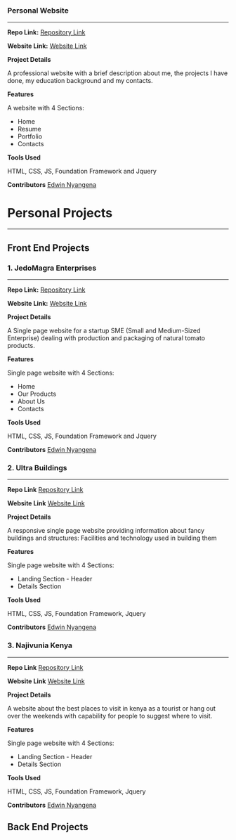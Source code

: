 ### Personal Website
_________________

**Repo Link:**  [Repository Link](https://github.com/EduhG/my-personal-website)

**Website Link:**  [Website Link](https://eduhg.netlify.com)

**Project Details**

 A professional website with a brief description about me, the projects I have done, my education background and my contacts.

**Features**

A website with 4 Sections:
* Home
* Resume
* Portfolio
* Contacts

**Tools Used**

HTML, CSS, JS, Foundation Framework and Jquery

**Contributors** [Edwin Nyangena](https://github.com/EduhG)


# Personal Projects
_________________

## **Front End Projects**

### 1. JedoMagra Enterprises
_________________

**Repo Link:** [Repository Link](https://github.com/EduhG/JedoMagra)

**Website Link:** [Website Link](https://jedomagra-enterprises.netlify.com)

**Project Details**

A Single page website for a startup SME (Small and Medium-Sized Enterprise) dealing with production and packaging of natural tomato products.

**Features**

Single page website with 4 Sections:
* Home
* Our Products
* About Us
* Contacts

**Tools Used**

HTML, CSS, JS, Foundation Framework and Jquery

**Contributors** [Edwin Nyangena](https://github.com/EduhG)
<br> 



### 2. Ultra Buildings
_________________

**Repo Link** [Repository Link](https://github.com/EduhG/Ultra-Buildings)

**Website Link** [Website Link](https://ultra-structures.netlify.com)

**Project Details**

A responsive single page website providing information about fancy buildings and structures: Facilities and technology used in building them

**Features**

Single page website with 4 Sections:
* Landing Section - Header
* Details Section

**Tools Used**

HTML, CSS, JS, Foundation Framework, Jquery

**Contributors** [Edwin Nyangena](https://github.com/EduhG)
<br> 



### 3. Najivunia Kenya
_________________

**Repo Link** [Repository Link](https://github.com/EduhG/Najivunia-Kenya)

**Website Link** [Website Link](https://najivunia-kenya.netlify.com)

**Project Details**

A website about the best places to visit in kenya as a tourist or hang out over the weekends with capability for people to suggest where to visit.


**Features**

Single page website with 4 Sections:
* Landing Section - Header
* Details Section

**Tools Used**

HTML, CSS, JS, Foundation Framework, Jquery

**Contributors** [Edwin Nyangena](https://github.com/EduhG)


## **Back End Projects**

 
